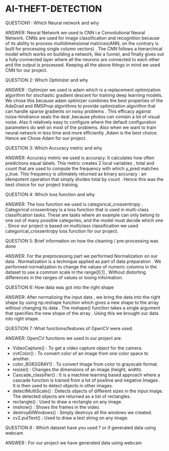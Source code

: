 # AI-THEFT-DETECTION
QUESTION1 :
Which Neural network and why 

ANSWER:
Neural Network we used is CNN i.e Convolutional Neural Network.
CNNs are used for image classification and recognition because of its 
ability to process multidimensional matrices(ANN, on the contrary is 
built for processing single column vectors) . The CNN follows a 
hierarchical model which works on building a network, like a funnel, 
and finally gives out a fully-connected layer where all the neurons 
are connected to each other and the output is processed. Keeping all 
the above things in mind we used CNN for our project.



QUESTION 2:
Which Optimizer and why 

ANSWER :
Optimizer we used is adam which is a replacement optimization 
algorithm for stochastic gradient descent for training deep learning 
models. We chose this because adam optimizer combines the best 
properties of the AdaGrad and RMSProp algorithms to provide 
optimization algorithm that can handle sparse gradients on noisy 
problems . This efficacy against noise-hindrance seals the deal
,because photos can contain a lot of visual noise. Also it relatively 
easy to configure where the default configuration parameters do 
well on most of the problems. Also when we want to train neural 
network in less time and more efficiently ,Adam is the best choice. 
Hence we Chose Adam for our project.


QUESTION 3:
Which Accuracy metric and why 

ANSWER:
Accuracy metric we used is accuracy. It calculates how often 
predictions equal labels. This metric creates 2 local variables , total 
and count that are used to compute the frequency with which 
y_pred matches y_true. This frequency is ultimately returned as 
binary accuracy : an idempotent operation that simply divides total 
by count . Hence this was the best choice for our project training.


QUESTION 4:
Which loss function and why

ANSWER:
The loss function we used is categorical_crossentropy . Categorical 
crossentropy is a loss function that is used in multi-class classification 
tasks. These are tasks where an example can only belong to one out 
of many possible categories, and the model must decide which one .
Since our project is based on multiclass classification we used 
categorical_crossentropy loss function for our project.


QUESTION 5:
Brief information on how the cleaning / pre-processing was done 

ANSWER:
For the preprocessing part we performed Normalization on our data .
Normalization is a technique applied as part of data preparation . 
We performed normalization to change the values of numeric 
columns in the dataset to use a common scale in the range[0,1] , 
Without distorting differences in the ranges of values or losing 
information.


QUESTION 6:
How data was got into the right shape

ANSWER:
After normalizing the input data , we bring the data into the right 
shape by using np.reshape function which gives a new shape to the 
array without changing its data . The reshape() function takes a 
single argument that specifies the new shape of the array . Using this 
we brought our data into right shape.


QUESTION 7:
What functions/features of OpenCV were used.

ANSWER:
OpenCV functions we used in our project are:
- VideoCapture() : To get a video capture object for the camera.
- cvtColor() : To convert color of an image from one color space to 
another.
- color_BGR2GRAY() : To convert Image from color to grayscale 
format.
- resize() : Changes the dimensions of an image (height, width).
- Cascade_classifier() : It is a machine learning based approach where 
a cascade function is trained from a lot of positive and negative 
Images . It is then used to detect objects in other images.
- detectMultiScale() : Detects objects of different sizes in the input 
image. The detected objects are returned as a list of rectangles.
- rectangle() : Used to draw a rectangle on any image.
- imshow() : Shows the frames in the video.
- destroyAllWindows() : Simply destroys all the windows we created.
- cv2.putText() : Used to draw a text string on any image.


QUESTION 8 : 
Which dataset have you used ? or if generated data using webcam 

ANSWER :
For our project we have generated data using webcam 
